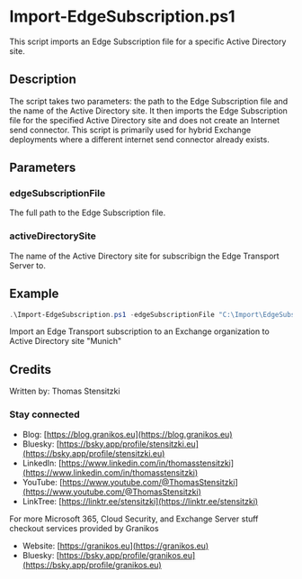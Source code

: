 # Import-EdgeSubscription.ps1

This script imports an Edge Subscription file for a specific Active Directory site.

## Description

The script takes two parameters: the path to the Edge Subscription file and the name of the Active Directory site.
It then imports the Edge Subscription file for the specified Active Directory site and does not create an Internet send connector.
This script is primarily used for hybrid Exchange deployments where a different internet send connector already exists.

## Parameters

### edgeSubscriptionFile

The full path to the Edge Subscription file.

### activeDirectorySite

The name of the Active Directory site for subscribign the Edge Transport Server to.

## Example

``` PowerShell
.\Import-EdgeSubscription.ps1 -edgeSubscriptionFile "C:\Import\EdgeSubscription.xml" -activeDirectorySite "Munich"
```
Import an Edge Transport subscription to an Exchange organization to Active Directory site "Munich"

## Credits

Written by: Thomas Stensitzki

### Stay connected

* Blog: [https://blog.granikos.eu](https://blog.granikos.eu)
* Bluesky: [https://bsky.app/profile/stensitzki.eu](https://bsky.app/profile/stensitzki.eu)
* LinkedIn: [https://www.linkedin.com/in/thomasstensitzki](https://www.linkedin.com/in/thomasstensitzki)
* YouTube: [https://www.youtube.com/@ThomasStensitzki](https://www.youtube.com/@ThomasStensitzki)
* LinkTree: [https://linktr.ee/stensitzki](https://linktr.ee/stensitzki)

For more Microsoft 365, Cloud Security, and Exchange Server stuff checkout services provided by Granikos

* Website: [https://granikos.eu](https://granikos.eu)
* Bluesky: [https://bsky.app/profile/granikos.eu](https://bsky.app/profile/granikos.eu)
